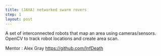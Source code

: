 ```yaml
---
title: (JAVA) networked swarm rovers 
step: 1
layout: post
---
```


A set of interconnected robots that map an area using cameras/sensors. OpenCV to track robot locations and create area scan.
  
Mentor : Alex Gray https://github.com/InfDeath
